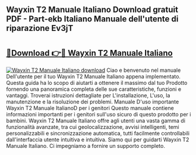 ## Wayxin T2 Manuale Italiano Download gratuit PDF - Part-ekb Italiano Manuale dell'utente di riparazione Ev3jT

# <h2><a href="http://dfgjw9.blite.top/?on=Wayxin+T2+Manuale+Italiano">🔗Download 👉🔴 Wayxin T2 Manuale Italiano</a></h2>

[![Wayxin T2 Manuale Italiano download](https://i.imgur.com/lujVjoI.png)](http://dfgjw9.blite.top/?on=Wayxin+T2+Manuale+Italiano)
Ciao e benvenuto nel manuale Dell'utente per il tuo Wayxin T2 Manuale Italiano appena implementato. Questa guida ha lo scopo di aiutarti a ottenere il massimo dal tuo Prodotto fornendo una panoramica completa delle sue caratteristiche, funzioni e vantaggi. Troverai istruzioni dettagliate per L'installazione, L'uso, la manutenzione e la risoluzione dei problemi. Manuale D'uso importante Wayxin T2 Manuale ItalianoD per i genitori Questo manuale contiene informazioni importanti per i genitori sull'uso sicuro di questo prodotto per i bambini. Wayxin T2 Manuale Italiano offre agli utenti una vasta gamma di funzionalità avanzate, tra cui geolocalizzazione, avvisi intelligenti, temi personalizzabili e sincronizzazione automatica, tutti facilmente controllabili dall'interfaccia utente intuitiva e intuitiva. Siamo qui per guidarti Wayxin T2 Manuale Italiano. Ci impegniamo a fornire un supporto completo.
